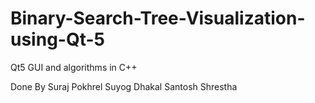 # Binary-Search-Tree-Visualization-using-Qt-5
Qt5 GUI and algorithms in C++

Done By
Suraj Pokhrel
Suyog Dhakal
Santosh Shrestha
